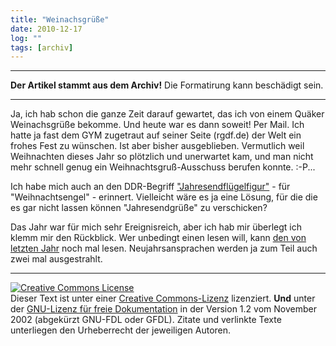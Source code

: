 ```yaml
---
title: "Weinachsgrüße"
date: 2010-12-17
log: ""
tags: [archiv]
---
```

<hr><b>Der Artikel stammt aus dem Archiv!</b> Die Formatirung kann beschädigt sein.<hr>
Ja, ich hab schon die ganze Zeit darauf gewartet, das ich von einem Quäker Weinachsgrüße bekomme. Und heute war es dann soweit! Per Mail. Ich hatte ja fast dem GYM zugetraut auf seiner Seite (rgdf.de) der Welt ein frohes Fest zu wünschen. Ist aber bisher ausgeblieben. Vermutlich weil Weihnachten dieses Jahr so plötzlich und unerwartet kam, und man nicht mehr schnell genug ein Weihnachtsgruß-Ausschuss berufen konnte. :-P... 

Ich habe mich auch an den DDR-Begriff <a href="http://de.wikipedia.org/wiki/Jahresendfl%C3%BCgelfigur">"Jahresendflügelfigur"</a> - für "Weihnachtsengel" - erinnert. Vielleicht wäre es ja eine Lösung, für die die es gar nicht lassen können "Jahresendgrüße" zu verschicken?

Das Jahr war für mich sehr Ereignisreich, aber ich hab mir überlegt ich klemm mir den Rückblick. Wer unbedingt einen lesen will, kann <a href="http://www.the-independent-friend.de/?q=node/573">den von letzten Jahr</a> noch mal lesen. Neujahrsansprachen werden ja zum Teil auch <a ref="http://de.wikipedia.org/wiki/Neujahrsansprache#Neujahrsansprache_in_Deutschland">zwei mal ausgestrahlt.</a>


<hr />
<p><a href="http://creativecommons.org/licenses/by-sa/3.0/de/" rel="license"><img src="http://i.creativecommons.org/l/by-sa/3.0/de/88x31.png" style="border-width: 0pt;" alt="Creative Commons License" /></a> <br />
Dieser <span rel="dc:type" href="http://purl.org/dc/dcmitype/Text" xmlns:dc="http://purl.org/dc/elements/1.1/">Text</span> ist unter einer <a href="http://creativecommons.org/licenses/by-sa/3.0/de/" rel="license">Creative Commons-Lizenz</a> lizenziert. <b>Und</b> unter der <a href="http://de.wikipedia.org/wiki/GFDL">GNU-Lizenz f&uuml;r freie Dokumentation</a> in der Version 1.2 vom November 2002 (abgek&uuml;rzt GNU-FDL oder GFDL). Zitate und verlinkte Texte unterliegen den Urheberrecht der jeweiligen Autoren.</p>
